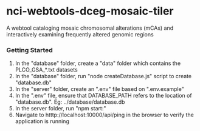 # nci-webtools-dceg-mosaic-tiler

A webtool cataloging mosaic chromosomal alterations (mCAs) and interactively examining frequently altered genomic regions

### Getting Started

1. In the "database" folder, create a "data" folder which contains the PLCO_GSA\_\*.txt datasets
2. In the "database" folder, run "node createDatabase.js" script to create "database.db"
3. In the "server" folder, create an ".env" file based on ".env.example"
4. In the ".env" file, ensure that DATABASE_PATH refers to the location of "database.db". Eg: ../database/database.db
5. In the server folder, run "npm start:"
6. Navigate to htttp://localhost:10000/api/ping in the browser to verify the application is running
